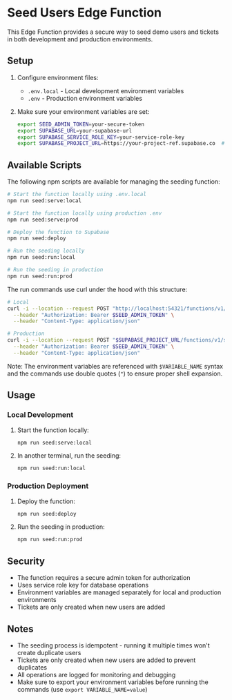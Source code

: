 # Seed Users Edge Function

This Edge Function provides a secure way to seed demo users and tickets in both development and production environments.

## Setup

1. Configure environment files:
   - `.env.local` - Local development environment variables
   - `.env` - Production environment variables

2. Make sure your environment variables are set:
   ```bash
   export SEED_ADMIN_TOKEN=your-secure-token
   export SUPABASE_URL=your-supabase-url
   export SUPABASE_SERVICE_ROLE_KEY=your-service-role-key
   export SUPABASE_PROJECT_URL=https://your-project-ref.supabase.co  # For production
   ```

## Available Scripts

The following npm scripts are available for managing the seeding function:

```bash
# Start the function locally using .env.local
npm run seed:serve:local

# Start the function locally using production .env
npm run seed:serve:prod

# Deploy the function to Supabase
npm run seed:deploy

# Run the seeding locally
npm run seed:run:local

# Run the seeding in production
npm run seed:run:prod
```

The run commands use curl under the hood with this structure:
```bash
# Local
curl -i --location --request POST "http://localhost:54321/functions/v1/seed-users" \
  --header "Authorization: Bearer $SEED_ADMIN_TOKEN" \
  --header "Content-Type: application/json"

# Production
curl -i --location --request POST "$SUPABASE_PROJECT_URL/functions/v1/seed-users" \
  --header "Authorization: Bearer $SEED_ADMIN_TOKEN" \
  --header "Content-Type: application/json"
```

Note: The environment variables are referenced with `$VARIABLE_NAME` syntax and the commands use double quotes (`"`) to ensure proper shell expansion.

## Usage

### Local Development

1. Start the function locally:
   ```bash
   npm run seed:serve:local
   ```

2. In another terminal, run the seeding:
   ```bash
   npm run seed:run:local
   ```

### Production Deployment

1. Deploy the function:
   ```bash
   npm run seed:deploy
   ```

2. Run the seeding in production:
   ```bash
   npm run seed:run:prod
   ```

## Security

- The function requires a secure admin token for authorization
- Uses service role key for database operations
- Environment variables are managed separately for local and production environments
- Tickets are only created when new users are added

## Notes

- The seeding process is idempotent - running it multiple times won't create duplicate users
- Tickets are only created when new users are added to prevent duplicates
- All operations are logged for monitoring and debugging
- Make sure to export your environment variables before running the commands (use `export VARIABLE_NAME=value`) 